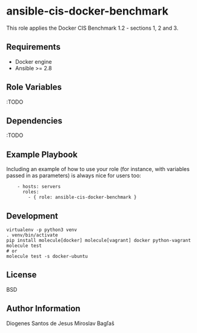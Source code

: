 ansible-cis-docker-benchmark
=========

This role applies the Docker CIS Benchmark 1.2 - sections 1, 2 and 3.

Requirements
------------

- Docker engine
- Ansible >= 2.8

Role Variables
--------------

:TODO

Dependencies
------------

:TODO

Example Playbook
----------------

Including an example of how to use your role (for instance, with variables passed in as parameters) is always nice for users too:


```
    - hosts: servers
      roles:
        - { role: ansible-cis-docker-benchmark }

```

Development
-----------

```
virtualenv -p python3 venv
. venv/bin/activate
pip install molecule[docker] molecule[vagrant] docker python-vagrant
molecule test 
# or
molecule test -s docker-ubuntu
````

License
-------

BSD

Author Information
------------------

Diogenes Santos de Jesus
Miroslav Bagľaš
